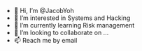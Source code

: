 - 👋 Hi, I’m @JacobYoh
- 👀 I’m interested in Systems and Hacking
- 🌱 I’m currently learning Risk management 
- 💞️ I’m looking to collaborate on ...
- 📫 Reach me by email 

<!---
JacobYoh/JacobYoh is a ✨ special ✨ repository because its `README.md` (this file) appears on your GitHub profile.
You can click the Preview link to take a look at your changes.
--->
